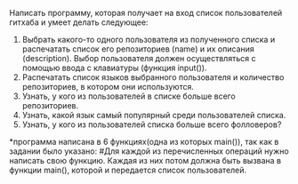 Написать программу, которая получает на вход список пользователей гитхаба и умеет делать следующее:

1. Выбрать какого-то одного пользователя из полученного списка и распечатать список его репозиториев (name) и их описания (description). Выбор пользователя должен осуществляться с помощью ввода с клавиатуры (функция input()).
2. Распечатать список языков выбранного пользователя и количество репозиториев, в котором они используются.
3. Узнать, у кого из пользователей в списке больше всего репозиториев.
4. Узнать, какой язык самый популярный среди пользователей списка.
5. Узнать, у кого из пользователей списка больше всего фолловеров? 

*программа написана в 6 функциях(одна из которых main()), так как в задании было указано: #Для каждой из перечисленных операций нужно написать свою функцию. Каждая из них потом должна быть вызвана в функции main(), которой и передается список пользователей.
